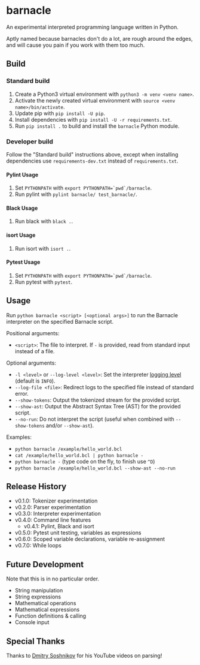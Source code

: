 # barnacle

An experimental interpreted programming language written in Python.

Aptly named because barnacles don't do a lot, are rough around the edges, and will cause you pain if you work with them too much.

## Build

### Standard build

1. Create a Python3 virtual environment with `python3 -m venv <venv name>`.
2. Activate the newly created virtual environment with `source <venv name>/bin/activate`.
3. Update pip with `pip install -U pip`.
4. Install dependencies with `pip install -U -r requirements.txt`.
5. Run `pip install .` to build and install the `barnacle` Python module.

### Developer build

Follow the "Standard build" instructions above, except when installing dependencies use `requirements-dev.txt` instead of `requirements.txt`.

#### Pylint Usage

1. Set `PYTHONPATH` with ``export PYTHONPATH=`pwd`/barnacle``.
2. Run pylint with `pylint barnacle/ test_barnacle/`.

#### Black Usage

1. Run black with `black .`.

#### isort Usage

1. Run isort with `isort .`.

#### Pytest Usage

1. Set `PYTHONPATH` with ``export PYTHONPATH=`pwd`/barnacle``.
2. Run pytest with `pytest`.

## Usage

Run `python barnacle <script> [<optional args>]` to run the Barnacle interpreter on the specified Barnacle script.

Positional arguments:
- `<script>`: The file to interpret. If `-` is provided, read from standard input instead of a file.

Optional arguments:
- `-l <level>` or `--log-level <level>`: Set the interpreter [logging level](https://docs.python.org/3/library/logging.html#logging-levels) (default is `INFO`).
- `--log-file <file>`: Redirect logs to the specified file instead of standard error.
- `--show-tokens`: Output the tokenized stream for the provided script.
- `--show-ast`: Output the Abstract Syntax Tree (AST) for the provided script.
- `--no-run`: Do not interpret the script (useful when combined with `--show-tokens` and/or `--show-ast`).

Examples:
- `python barnacle /example/hello_world.bcl`
- `cat /example/hello_world.bcl | python barnacle -`
- `python barnacle -` (type code on the fly, to finish use `^D`)
- `python barnacle /example/hello_world.bcl --show-ast --no-run`

## Release History

- v0.1.0: Tokenizer experimentation
- v0.2.0: Parser experimentation
- v0.3.0: Interpreter experimentation
- v0.4.0: Command line features
  - v0.4.1: Pylint, Black and isort
- v0.5.0: Pytest unit testing, variables as expressions
- v0.6.0: Scoped variable declarations, variable re-assignment
- v0.7.0: While loops

## Future Development

Note that this is in no particular order.

- String manipulation
- String expressions
- Mathematical operations
- Mathematical expressions
- Function definitions & calling
- Console input

## Special Thanks

Thanks to [Dmitry Soshnikov](https://www.youtube.com/c/DmitrySoshnikov-education) for his YouTube videos on parsing!
